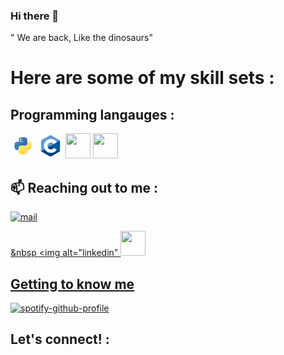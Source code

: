 ### Hi there 👋
" We are back, Like the dinosaurs"
<!--
**JULU909/JULU909** is a ✨ _special_ ✨ repository because its `README.md` (this file) appears on your GitHub profile.

Here are some ideas to get you started:

- 🔭 I’m currently working on ...
- 🌱 I’m currently learning ...
- 👯 I’m looking to collaborate on ...
- 🤔 I’m looking for help with ...
- 💬 Ask me about ...
- 📫 How to reach me: ...
- 😄 Pronouns: ...
- ⚡ Fun fact: ...
-->
# Here are some of my skill sets : 

## Programming langauges :




<img src="https://raw.githubusercontent.com/github/explore/master/topics/python/python.png" width="40" height="40" />                      <img src="https://raw.githubusercontent.com/github/explore/master/topics/c/c.png" width="40" height="40" />  <img src="https://dev.java/assets/images/java-logo-vert-blk.png" width="40" height="40" /> <img src="https://gravitydata.co/wp-content/uploads/2021/11/AzureSQLDatabase-e1637755273486.png" width="40" height="40" />



## 📫 Reaching out to me : 

<a href="https://mail.google.com/mail/?view=cm&to=julu909@gmail.com&">
<img alt="mail" <img src="https://raw.githubusercontent.com/bradvin/social-share-urls/master/images/logo-icons/gmail.jpg" width="40" height="40" />  

&nbsp
<a href="https://www.linkedin.com/in/harish-vasanth-67aa2872/">
<img alt="linkedin" <img src="https://raw.githubusercontent.com/bradvin/social-share-urls/master/images/logo-icons/linkedin.jpg" width="40" height="40" />  


## Getting to know me 
[![spotify-github-profile](https://spotify-github-profile.vercel.app/api/view?uid=xlnckksmklwjnr8y9m5gmacxr&cover_image=true&theme=default)](https://spotify-github-profile.vercel.app/api/view?uid=xlnckksmklwjnr8y9m5gmacxr&redirect=true)


## Let's connect! : 

